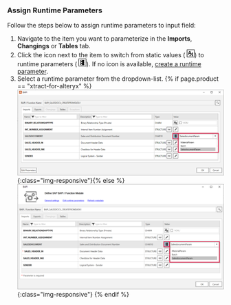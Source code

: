 
### Assign Runtime Parameters

Follow the steps below to assign runtime parameters to input field:

1. Navigate to the item you want to parameterize in the **Imports**, **Changings** or **Tables** tab.
2. Click the icon next to the item to switch from static values ( ![Assign parameters](/img/content/icons/runtime-parameters-static.png)) to runtime parameters ( ![Assign parameters](/img/content/icons/runtime-parameters-dynamic.png)).
If no icon is available, [create a runtime parameter](#create-runtime-parameters).<br>
3. Select a runtime parameter from the dropdown-list.
{% if page.product == "xtract-for-alteryx" %}![Assign parameters](/img/content/xfa/XfA-BAPI-Runtime-Parameters.png){:class="img-responsive"}{% else %}![Assign parameters](/img/content/BAPI-Runtime-Parameters.png){:class="img-responsive"} {% endif %}
